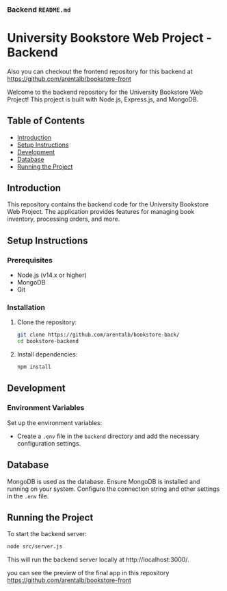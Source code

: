 
### Backend `README.md`

# University Bookstore Web Project - Backend
Also you can checkout the frontend repository for this backend at https://github.com/arentalb/bookstore-front

Welcome to the backend repository for the University Bookstore Web Project! This project is built with Node.js, Express.js, and MongoDB.

## Table of Contents
- [Introduction](#introduction)
- [Setup Instructions](#setup-instructions)
- [Development](#development)
- [Database](#database)
- [Running the Project](#running-the-project)

## Introduction
This repository contains the backend code for the University Bookstore Web Project. The application provides features for managing book inventory, processing orders, and more.


## Setup Instructions

### Prerequisites
- Node.js (v14.x or higher)
- MongoDB
- Git

### Installation
1. Clone the repository:
    ```bash
    git clone https://github.com/arentalb/bookstore-back/
    cd bookstore-backend
    ```
2. Install dependencies:
    ```bash
    npm install
    ```

## Development

### Environment Variables
Set up the environment variables:
- Create a `.env` file in the `backend` directory and add the necessary configuration settings.

## Database
MongoDB is used as the database. Ensure MongoDB is installed and running on your system. Configure the connection string and other settings in the `.env` file.

## Running the Project
To start the backend server:
```bash
node src/server.js
```

This will run the backend server locally at http://localhost:3000/.

you can see the preview of the final app in this repository https://github.com/arentalb/bookstore-front




